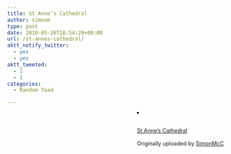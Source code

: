 ```yaml
---
title: St Anne’s Cathedral
author: simonm
type: post
date: 2010-05-26T16:54:29+00:00
url: /st-annes-cathedral/
aktt_notify_twitter:
  - yes
  - yes
aktt_tweeted:
  - 1
  - 1
categories:
  - Random Toad

---
```

<div style="float: right; margin-left: 10px; margin-bottom: 10px;">
  <a href="http://www.flickr.com/photos/simonmcc/4641803599/" title="photo sharing"><img src="http://farm5.static.flickr.com/4071/4641803599_0aecbc3b5b_m.jpg" alt="" style="border: solid 2px #000000;" /></a><br /> <br /> <span style="font-size: 0.9em; margin-top: 0px;"><br /> <a href="http://www.flickr.com/photos/simonmcc/4641803599/">St Anne&#8217;s Cathedral</a><br /> <br /> Originally uploaded by <a href="http://www.flickr.com/people/simonmcc/">SimonMcC</a><br /> </span>
</div>

<br clear="all" />